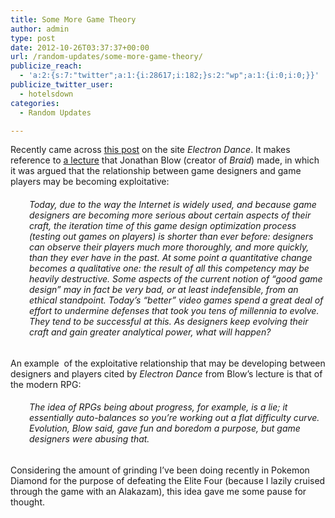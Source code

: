 ```yaml
---
title: Some More Game Theory
author: admin
type: post
date: 2012-10-26T03:37:37+00:00
url: /random-updates/some-more-game-theory/
publicize_reach:
  - 'a:2:{s:7:"twitter";a:1:{i:28617;i:182;}s:2:"wp";a:1:{i:0;i:0;}}'
publicize_twitter_user:
  - hotelsdown
categories:
  - Random Updates

---
```

Recently came across [this post][1] on the site _Electron Dance_. It makes reference to [a lecture][2] that Jonathan Blow (creator of _Braid_) made, in which it was argued that the relationship between game designers and game players may be becoming exploitative:

<h6 style="padding-left:30px;">
  Today, due to the way the Internet is widely used, and because game designers are becoming more serious about certain aspects of their craft, the iteration time of this game design optimization process (testing out games on players) is shorter than ever before: designers can observe their players much more thoroughly, and more quickly, than they ever have in the past. At some point a quantitative change becomes a qualitative one: the result of all this competency may be heavily destructive. Some aspects of the current notion of &#8220;good game design&#8221; may in fact be very bad, or at least indefensible, from an ethical standpoint. Today&#8217;s &#8220;better&#8221; video games spend a great deal of effort to undermine defenses that took you tens of millennia to evolve. They tend to be successful at this. As designers keep evolving their craft and gain greater analytical power, what will happen?
</h6>

An example  of the exploitative relationship that may be developing between designers and players cited by _Electron Dance_ from Blow&#8217;s lecture is that of the modern RPG:

<h6 style="padding-left:30px;">
  The idea of RPGs being about progress, for example, is a lie; it essentially auto-balances so you&#8217;re working out a flat difficulty curve. Evolution, Blow said, gave fun and boredom a purpose, but game designers were abusing that.
</h6>

Considering the amount of grinding I&#8217;ve been doing recently in Pokemon Diamond for the purpose of defeating the Elite Four (because I lazily cruised through the game with an Alakazam), this idea gave me some pause for thought.

 [1]: http://www.electrondance.com/a-theoretical-war-part-1/
 [2]: http://edtech.rice.edu/www/?option=com_iwebcast&task=webcast&action=details&event=2349